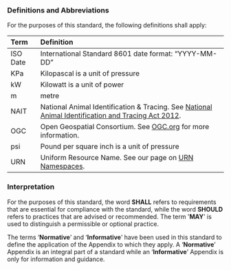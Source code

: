 ### Definitions and Abbreviations

For the purposes of this standard, the following definitions shall apply:

Term | Definition
:--- | :---------
ISO Date | International Standard 8601 date format: “YYYY-MM-DD”
KPa | Kilopascal is a unit of pressure
kW | Kilowatt is a unit of power
m | metre
NAIT | National Animal Identification & Tracing. See [National Animal Identification and Tracing Act 2012](http://www.legislation.govt.nz/act/public/2012/0002/latest/DLM3430220.html).
OGC | Open Geospatial Consortium. See [OGC.org](https://www.ogc.org/) for more information.
psi | Pound per square inch is a unit of pressure
URN | Uniform Resource Name. See our page on [URN Namespaces](https://github.com/Datalinker-Org/Farm-Data-Standards/blob/master/FarmDataStandards_Namespaces-for-Farm-Data-Identifiers.md).

### Interpretation

For the purposes of this standard, the word **SHALL** refers to requirements that are essential for compliance with the standard, while the word **SHOULD** refers to practices that are advised or recommended. The term '**MAY**' is used to distinguish a permissible or optional practice.

The terms ‘**Normative**’ and ‘**Informative**’ have been used in this standard to define the application of the Appendix to which they apply. A ‘**Normative**’ Appendix is an integral part of a standard while an ‘**Informative**’ Appendix is only for information and guidance.
